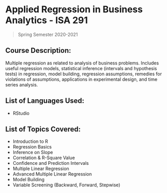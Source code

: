 # Applied Regression in Business Analytics - ISA 291
> Spring Semester 2020-2021

## Course Description:
Multiple regression as related to analysis of business problems. Includes useful regression models, statistical inference (intervals and hypothesis tests) in regression, model building, regression assumptions, remedies for violations of assumptions, applications in experimental design, and time series analysis.

## List of Languages Used:
- RStudio

## List of Topics Covered:
- Introduction to R
- Regression Basics
- Inference on Slope
- Correlation & R-Square Value
- Confidence and Prediction Intervals
- Multiple Linear Regression
- Advanced Multiple Linear Regression
- Model Building
- Variable Screening (Backward, Forward, Stepwise)
